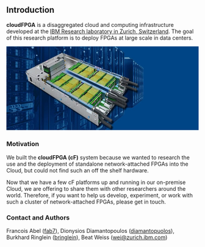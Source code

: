 
## Introduction

**cloudFPGA** is a disaggregated cloud and computing infrastructure developed at the 
[IBM Research laboratory in Zurich, Switzerland](https://www.zurich.ibm.com/cci/cloudFPGA/).
The goal of this research platform is to deploy FPGAs at large scale in data centers.

![Rendered-view-of-the-cF-chassis](imgs/fig1.jpeg)


### Motivation
We built the **cloudFPGA (cF)** system because we wanted to research the use and the deployment of 
standalone network-attached FPGAs into the Cloud, but could not find such an off the shelf hardware.

Now that we have a few cF platforms up and running in our on-premise Cloud, we are offering to 
share them with other researchers around the world. Therefore, if you want to help us develop, 
experiment, or work with such a cluster of network-attached FPGAs, please get in touch.


### Contact and Authors

Francois Abel ([fab7](https://github.com/fab7)), 
Dionysios Diamantopoulos ([diamantopuolos](https://github.com/diamantopoulos)), 
Burkhard Ringlein ([bringlein](https://github.com/bringlein)), 
Beat Weiss (wei@zurich.ibm.com)
 

